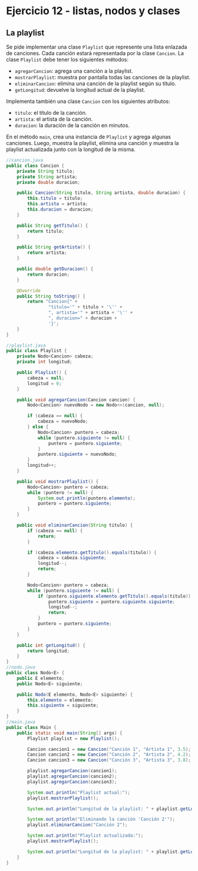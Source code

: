 # Ejercicio 12 - listas, nodos y clases

## La playlist

Se pide implementar una clase `Playlist` que represente una lista enlazada de canciones. Cada canción estará representada por la clase `Cancion`. La clase `Playlist` debe tener los siguientes métodos:

- `agregarCancion`: agrega una canción a la playlist.
- `mostrarPlaylist`: muestra por pantalla todas las canciones de la playlist.
- `eliminarCancion`: elimina una canción de la playlist según su título.
- `getLongitud`: devuelve la longitud actual de la playlist.

Implementa también una clase `Cancion` con los siguientes atributos:

- `titulo`: el título de la canción.
- `artista`: el artista de la canción.
- `duracion`: la duración de la canción en minutos.

En el método `main`, crea una instancia de `Playlist` y agrega algunas canciones. Luego, muestra la playlist, elimina una canción y muestra la playlist actualizada junto con la longitud de la misma.

~~~java
//cancion.java
public class Cancion {
    private String titulo;
    private String artista;
    private double duracion;

    public Cancion(String titulo, String artista, double duracion) {
        this.titulo = titulo;
        this.artista = artista;
        this.duracion = duracion;
    }

    public String getTitulo() {
        return titulo;
    }

    public String getArtista() {
        return artista;
    }

    public double getDuracion() {
        return duracion;
    }

    @Override
    public String toString() {
        return "Cancion{" +
                "titulo='" + titulo + '\'' +
                ", artista='" + artista + '\'' +
                ", duracion=" + duracion +
                '}';
    }
}

//playlist.java
public class Playlist {
    private Nodo<Cancion> cabeza;
    private int longitud;

    public Playlist() {
        cabeza = null;
        longitud = 0;
    }

    public void agregarCancion(Cancion cancion) {
        Nodo<Cancion> nuevoNodo = new Nodo<>(cancion, null);

        if (cabeza == null) {
            cabeza = nuevoNodo;
        } else {
            Nodo<Cancion> puntero = cabeza;
            while (puntero.siguiente != null) {
                puntero = puntero.siguiente;
            }
            puntero.siguiente = nuevoNodo;
        }
        longitud++;
    }

    public void mostrarPlaylist() {
        Nodo<Cancion> puntero = cabeza;
        while (puntero != null) {
            System.out.println(puntero.elemento);
            puntero = puntero.siguiente;
        }
    }

    public void eliminarCancion(String titulo) {
        if (cabeza == null) {
            return;
        }

        if (cabeza.elemento.getTitulo().equals(titulo)) {
            cabeza = cabeza.siguiente;
            longitud--;
            return;
        }

        Nodo<Cancion> puntero = cabeza;
        while (puntero.siguiente != null) {
            if (puntero.siguiente.elemento.getTitulo().equals(titulo)) {
                puntero.siguiente = puntero.siguiente.siguiente;
                longitud--;
                return;
            }
            puntero = puntero.siguiente;
        }
    }

    public int getLongitud() {
        return longitud;
    }
}
//nodo.java
public class Nodo<E> {
    public E elemento;
    public Nodo<E> siguiente;

    public Nodo(E elemento, Nodo<E> siguiente) {
        this.elemento = elemento;
        this.siguiente = siguiente;
    }
}
//main.java
public class Main {
    public static void main(String[] args) {
        Playlist playlist = new Playlist();

        Cancion cancion1 = new Cancion("Canción 1", "Artista 1", 3.5);
        Cancion cancion2 = new Cancion("Canción 2", "Artista 2", 4.2);
        Cancion cancion3 = new Cancion("Canción 3", "Artista 3", 3.8);

        playlist.agregarCancion(cancion1);
        playlist.agregarCancion(cancion2);
        playlist.agregarCancion(cancion3);

        System.out.println("Playlist actual:");
        playlist.mostrarPlaylist();

        System.out.println("Longitud de la playlist: " + playlist.getLongitud());

        System.out.println("Eliminando la canción 'Canción 2'");
        playlist.eliminarCancion("Canción 2");

        System.out.println("Playlist actualizada:");
        playlist.mostrarPlaylist();

        System.out.println("Longitud de la playlist: " + playlist.getLongitud());
    }
}
~~~